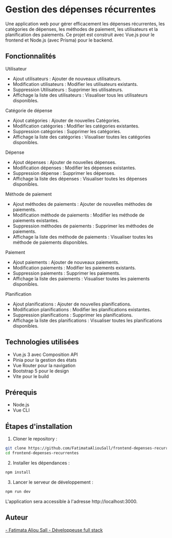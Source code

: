 # Gestion des dépenses récurrentes
Une application web pour gérer efficacement les dépenses récurrentes, les catégories de dépenses, les méthodes de paiement, les utilisateurs et la planification des paiements. Ce projet est construit avec Vue.js pour le frontend et Node.js (avec Prisma) pour le backend.

## Fonctionnalités

Utilisateur
- Ajout utilisateurs : Ajouter de nouveaux utilisateurs.
- Modification utilisateurs : Modifier les utilisateurs existants.
- Suppression Utilisateurs : Supprimer les utilisateurs.
- Affichage la liste des utilisateurs : Visualiser tous les utilisateurs disponibles.

Catégorie de dépense
- Ajout catégories : Ajouter de nouvelles Catégories.
- Modification catégories : Modifier les catégories existantes.
- Suppression catégories : Supprimer les catégories.
- Affichage la liste des catégories : Visualiser toutes les catégories disponibles.

Dépense
- Ajout dépenses : Ajouter de nouvelles dépenses.
- Modification dépenses : Modifier les dépenses existantes.
- Suppression dépense : Supprimer les dépenses.
- Affichage la liste des dépenses : Visualiser toutes les dépenses disponibles.

Méthode de paiement
- Ajout méthodes de paiements : Ajouter de nouvelles méthodes de paiements.
- Modification méthode de paiements : Modifier les méthode de paiements existantes.
- Suppression méthodes de paiements : Supprimer les méthodes de paiements.
- Affichage la liste des méthode de paiements : Visualiser toutes les méthode de paiements 
disponibles.

Paiement
- Ajout paiements : Ajouter de nouveaux paiements.
- Modification paiements : Modifier les paiements existants.
- Suppression paiements : Supprimer les paiements.
- Affichage la liste des paiements : Visualiser toutes les  paiements disponibles.

Planification
- Ajout planifications : Ajouter de nouvelles planifications.
- Modification planifications : Modifier les planifications existantes.
- Suppression planifications : Supprimer les planifications.
- Affichage la liste des planifications : Visualiser toutes les  planifications disponibles.

## Technologies utilisées

- Vue.js 3 avec Composition API
- Pinia pour la gestion des états
- Vue Router pour la navigation
- Bootstrap 5 pour le design
- Vite pour le build

## Prérequis

- Node.js
- Vue CLI

## Étapes d'installation

1. Cloner le repository :

```bash
git clone https://github.com/FatimataAliouSall/frontend-depenses-recurrentes.git
cd frontend-depenses-recurrentes

```

2. Installer les dépendances :

```bash
npm install 

```

3. Lancer le serveur de développement :

```bash
npm run dev 

```

L'application sera accessible à l'adresse http://localhost:3000.

## Auteur

[- Fatimata Aliou Sall - Développeuse full stack](https://github.com/FatimataAliouSall)
